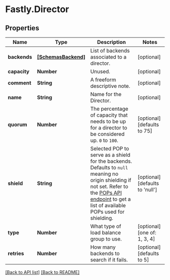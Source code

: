 # Fastly.Director

## Properties

Name | Type | Description | Notes
------------ | ------------- | ------------- | -------------
**backends** | [**[SchemasBackend]**](SchemasBackend.md) | List of backends associated to a director. | [optional] 
**capacity** | **Number** | Unused. | [optional] 
**comment** | **String** | A freeform descriptive note. | [optional] 
**name** | **String** | Name for the Director. | [optional] 
**quorum** | **Number** | The percentage of capacity that needs to be up for a director to be considered up. `0` to `100`. | [optional]  [defaults to 75]
**shield** | **String** | Selected POP to serve as a shield for the backends. Defaults to `null` meaning no origin shielding if not set. Refer to the [POPs API endpoint](/reference/api/utils/pops/) to get a list of available POPs used for shielding. | [optional]  [defaults to 'null']
**type** | **Number** | What type of load balance group to use. | [optional]  [one of: 1, 3, 4]
**retries** | **Number** | How many backends to search if it fails. | [optional]  [defaults to 5]


[[Back to API list]](../../README.md#endpoints) [[Back to README]](../../README.md)
